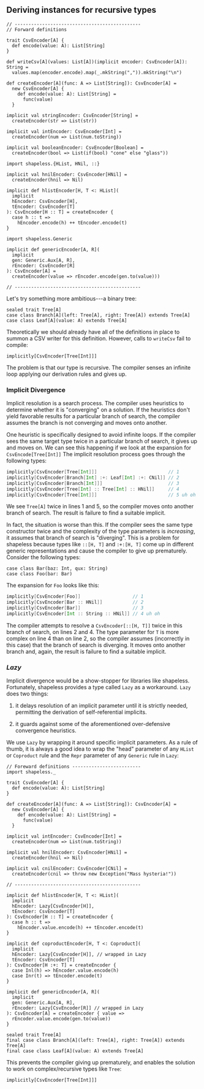 ## Deriving instances for recursive types

```tut:book:invisible
// ----------------------------------------------
// Forward definitions

trait CsvEncoder[A] {
  def encode(value: A): List[String]
}

def writeCsv[A](values: List[A])(implicit encoder: CsvEncoder[A]): String =
  values.map(encoder.encode).map(_.mkString(",")).mkString("\n")

def createEncoder[A](func: A => List[String]): CsvEncoder[A] =
  new CsvEncoder[A] {
    def encode(value: A): List[String] =
      func(value)
  }

implicit val stringEncoder: CsvEncoder[String] =
  createEncoder(str => List(str))

implicit val intEncoder: CsvEncoder[Int] =
  createEncoder(num => List(num.toString))

implicit val booleanEncoder: CsvEncoder[Boolean] =
  createEncoder(bool => List(if(bool) "cone" else "glass"))

import shapeless.{HList, HNil, ::}

implicit val hnilEncoder: CsvEncoder[HNil] =
  createEncoder(hnil => Nil)

implicit def hlistEncoder[H, T <: HList](
  implicit
  hEncoder: CsvEncoder[H],
  tEncoder: CsvEncoder[T]
): CsvEncoder[H :: T] = createEncoder {
  case h :: t =>
    hEncoder.encode(h) ++ tEncoder.encode(t)
}

import shapeless.Generic

implicit def genericEncoder[A, R](
  implicit
  gen: Generic.Aux[A, R],
  rEncoder: CsvEncoder[R]
): CsvEncoder[A] =
  createEncoder(value => rEncoder.encode(gen.to(value)))

// ----------------------------------------------
```

Let's try something more ambitious---a binary tree:

```tut:book:silent
sealed trait Tree[A]
case class Branch[A](left: Tree[A], right: Tree[A]) extends Tree[A]
case class Leaf[A](value: A) extends Tree[A]
```

Theoretically we should already have 
all of the definitions in place
to summon a CSV writer for this definition.
However, calls to `writeCsv` fail to compile:

```tut:book:fail
implicitly[CsvEncoder[Tree[Int]]]
````

The problem is that our type is recursive.
The compiler senses an infinite loop
applying our derivation rules and gives up.

### Implicit Divergence

Implicit resolution is a search process.
The compiler uses heuristics to determine 
whether it is "converging" on a solution.
If the heuristics don't yield favorable results
for a particular branch of search,
the compiler assumes the branch is not converging
and moves onto another.

One heuristic is specifically designed
to avoid infinite loops.
If the compiler sees the same target type twice
in a particular branch of search, 
it gives up and moves on.
We can see this happening if
we look at the expansion for `CsvEncode[Tree[Int]]`
The implicit resolution process 
goes through the following types:

```scala
implicitly[CsvEncoder[Tree[Int]]]                          // 1
implicitly[CsvEncoder[Branch[Int] :+: Leaf[Int] :+: CNil]] // 2
implicitly[CsvEncoder[Branch[Int]]]                        // 3
implicitly[CsvEncoder[Tree[Int] :: Tree[Int] :: HNil]]     // 4
implicitly[CsvEncoder[Tree[Int]]]                          // 5 uh oh
```

We see `Tree[A]` twice in lines 1 and 5,
so the compiler moves onto another branch of search.
The result is failure to find a suitable implicit.

In fact, the situation is worse than this.
If the compiler sees the same type constructor twice
and the complexity of the type parameters is *increasing*,
it assumes that branch of search is "diverging".
This is a problem for shapeless
because types like `::[H, T]` and `:+:[H, T]`
come up in different generic representations
and cause the compiler to give up prematurely.
Consider the following types:

```tut:book:silent
case class Bar(baz: Int, qux: String)
case class Foo(bar: Bar)
```

The expansion for `Foo` looks like this:

```scala
implicitly[CsvEncoder[Foo]]                   // 1
implicitly[CsvEncoder[Bar :: HNil]]           // 2
implicitly[CsvEncoder[Bar]]                   // 3
implicitly[CsvEncoder[Int :: String :: HNil]] // 4 uh oh
```

The compiler attempts to resolve a `CsvEncoder[::[H, T]]`
twice in this branch of search, on lines 2 and 4.
The type parameter for `T` is more complex on line 4 than on line 2,
so the compiler assumes (incorrectly in this case)
that the branch of search is diverging.
It moves onto another branch and, again, 
the result is failure to find a suitable implicit.

### *Lazy*

Implicit divergence would be a show-stopper
for libraries like shapeless.
Fortunately, shapeless provides 
a type called `Lazy` as a workaround.
`Lazy` does two things:

 1. it delays resolution of an implicit parameter
    until it is strictly needed,
    permitting the derivation of self-referential implicits.

 2. it guards against some of the aforementioned
    over-defensive convergence heuristics.

We use `Lazy` by wrapping it around specific implicit parameters.
As a rule of thumb, it is always a good idea to wrap
the "head" parameter of any `HList` or `Coproduct` rule
and the `Repr` parameter of any `Generic` rule in `Lazy`:

```tut:book:invisible:reset
// Foreward definitions -------------------------
import shapeless._

trait CsvEncoder[A] {
  def encode(value: A): List[String]
}

def createEncoder[A](func: A => List[String]): CsvEncoder[A] =
  new CsvEncoder[A] {
    def encode(value: A): List[String] =
      func(value)
  }

implicit val intEncoder: CsvEncoder[Int] =
  createEncoder(num => List(num.toString))

implicit val hnilEncoder: CsvEncoder[HNil] =
  createEncoder(hnil => Nil)

implicit val cnilEncoder: CsvEncoder[CNil] =
  createEncoder(cnil => throw new Exception("Mass hysteria!"))

// ----------------------------------------------
```

```tut:book:silent
implicit def hlistEncoder[H, T <: HList](
  implicit
  hEncoder: Lazy[CsvEncoder[H]],
  tEncoder: CsvEncoder[T]
): CsvEncoder[H :: T] = createEncoder {
  case h :: t =>
    hEncoder.value.encode(h) ++ tEncoder.encode(t)
}
```

```tut:book:silent
implicit def coproductEncoder[H, T <: Coproduct](
  implicit
  hEncoder: Lazy[CsvEncoder[H]], // wrapped in Lazy
  tEncoder: CsvEncoder[T]
): CsvEncoder[H :+: T] = createEncoder {
  case Inl(h) => hEncoder.value.encode(h)
  case Inr(t) => tEncoder.encode(t)
}
```

```tut:book:silent
implicit def genericEncoder[A, R](
  implicit
  gen: Generic.Aux[A, R],
  rEncoder: Lazy[CsvEncoder[R]] // wrapped in Lazy
): CsvEncoder[A] = createEncoder { value =>
  rEncoder.value.encode(gen.to(value))
}
```

```tut:book:invisible
sealed trait Tree[A]
final case class Branch[A](left: Tree[A], right: Tree[A]) extends Tree[A]
final case class Leaf[A](value: A) extends Tree[A]
```

This prevents the compiler giving up prematurely,
and enables the solution to work 
on complex/recursive types like `Tree`:

```tut:book
implicitly[CsvEncoder[Tree[Int]]]
```
